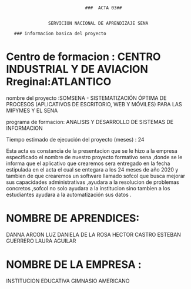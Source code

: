 

                                  ###  ACTA 03##

 
                    SERVICION NACIONAL DE APRENDIZAJE SENA 
 
       ### informacion basica del proyecto

# Centro de formacion : CENTRO INDUSTRIAL Y DE AVIACION           Rreginal:ATLANTICO



nombre del proyecto :SOMSENA - SISTEMATIZACIÓN ÓPTIMA DE PROCESOS (APLICATIVOS DE ESCRITORIO, WEB Y MÓVILES) PARA LAS MIPYMES Y EL SENA


programa de formacion: ANALISIS Y DESARROLLO DE SISTEMAS DE INFORMACION


 Tiempo estimado de
 ejecución del proyecto (meses) : 24 


 Esta acta es constancia de la presentacion que se le hizo a la empresa especificado el nombre de nuestro proyecto formativo sena ,donde 
 se le informa que el aplicativo que crearemos sera entregado en la fecha estipulada en el acta el cual se entegara a los 24 meses de año 2020 y tambien de que crearemos un software llamado sofcol  que busca mejorar sus capacidades administrativas ,ayudara a la  resolucion de problemas concretos ,sofcol no solo ayudara a la institucion sino tambien a los estudiantes ayudara a la automatización sus datos .

 # NOMBRE DE APRENDICES:

 DANNA ARCON
 LUZ DANIELA DE LA ROSA 
 HECTOR CASTRO 
 ESTEBAN GUERRERO
 LAURA AGUILAR

 # NOMBRE DE LA EMPRESA :
 INSTITUCION EDUCATIVA GIMNASIO AMERICANO


